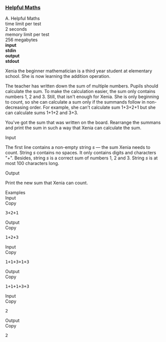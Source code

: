 <h3><a href="https://codeforces.com/contest/339/problem/A" target="_blank" rel="noopener noreferrer">Helpful Maths</a></h3>
<div class="header"><div class="title">A. Helpful Maths</div><div class="time-limit"><div class="property-title">time limit per test</div>2 seconds</div><div class="memory-limit"><div class="property-title">memory limit per test</div>256 megabytes</div><div class="input-file input-standard" style="font-weight: bold"><div class="property-title">input</div>stdin</div><div class="output-file output-standard" style="font-weight: bold"><div class="property-title">output</div>stdout</div></div><div><p>Xenia the beginner mathematician is a third year student at elementary school. She is now learning the addition operation.</p><p>The teacher has written down the sum of multiple numbers. Pupils should calculate the sum. To make the calculation easier, the sum only contains numbers 1, 2 and 3. Still, that isn't enough for Xenia. She is only beginning to count, so she can calculate a sum only if the summands follow in non-decreasing order. For example, she can't calculate sum 1+3+2+1 but she can calculate sums 1+1+2 and 3+3.</p><p>You've got the sum that was written on the board. Rearrange the summans and print the sum in such a way that Xenia can calculate the sum.</p></div><div class="input-specification"><div class="section-title">Input</div><p>The first line contains a non-empty string <span class="tex-span"><i>s</i></span> — the sum Xenia needs to count. String <span class="tex-span"><i>s</i></span> contains no spaces. It only contains digits and characters "<span class="tex-font-style-tt">+</span>". Besides, string <span class="tex-span"><i>s</i></span> is a correct sum of numbers 1, 2 and 3. String <span class="tex-span"><i>s</i></span> is at most 100 characters long.</p></div><div class="output-specification"><div class="section-title">Output</div><p>Print the new sum that Xenia can count.</p></div><div class="sample-tests"><div class="section-title">Examples</div><div class="sample-test"><div class="input"><div class="title">Input<div title="Copy" data-clipboard-target="#id0022750978288295198" id="id005831129022325696" class="input-output-copier">Copy</div></div><pre id="id0022750978288295198">3+2+1<br></pre></div><div class="output"><div class="title">Output<div title="Copy" data-clipboard-target="#id0006271871899472525" id="id005172165637499884" class="input-output-copier">Copy</div></div><pre id="id0006271871899472525">1+2+3<br></pre></div><div class="input"><div class="title">Input<div title="Copy" data-clipboard-target="#id009368713478045094" id="id006921280448186354" class="input-output-copier">Copy</div></div><pre id="id009368713478045094">1+1+3+1+3<br></pre></div><div class="output"><div class="title">Output<div title="Copy" data-clipboard-target="#id002878325094184947" id="id0016811726407091798" class="input-output-copier">Copy</div></div><pre id="id002878325094184947">1+1+1+3+3<br></pre></div><div class="input"><div class="title">Input<div title="Copy" data-clipboard-target="#id005973516676074776" id="id006375047046866033" class="input-output-copier">Copy</div></div><pre id="id005973516676074776">2<br></pre></div><div class="output"><div class="title">Output<div title="Copy" data-clipboard-target="#id0008682133904672384" id="id00643614062009539" class="input-output-copier">Copy</div></div><pre id="id0008682133904672384">2<br></pre></div></div></div>